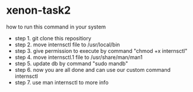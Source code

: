# xenon-task2


how to run this command in your system

- step 1.  git clone this repositiory
- step 2. move internsctl file to /usr/local/bin
- step 3. give permission to execute by command "chmod +x internsctl"
- step 4. move internsctl.1 file to /usr/share/man/man1
- step 5. update db by command "sudo mandb"
- step 6. now you are all done and can use our custom command internsctl
- step 7. use man internsctl to more info
